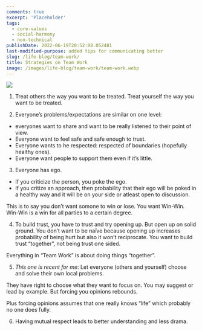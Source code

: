 ```yaml
---
comments: true
excerpt: 'Placeholder'
tags:
  - core-values
  - social-harmony
  - non-technical
publishDate: 2022-06-19T20:52:08.052481
last-modified-purpose: added tips for communicating better
slug: /life-blog/team-work/
title: Strategies on Team Work
image: /images/life-blog/team-work/team-work.webp
---
```


![](/images/life-blog/team-work/team-work.webp)

1. Treat others the way you want to be treated. Treat yourself the way you want to be treated.

2. Everyone’s problems/expectations are similar on one level:

- everyones want to share and want to be really listened to their point of view.
- Everyone want to feel safe and safe enough to trust.
- Everyone wants to he respected: respected of boundaries (hopefully healthy ones).
- Everyone want people to support them even if it’s little.

3. Everyone has ego.

- If you criticize the person, you poke the ego.
- If you critize an approach, then probability that their ego will be poked in a healthy way and it will be on your side or atleast open to discussion.

This is to say you don’t want somone to win or lose. You want Win-Win. Win-Win is a win for all parties to a certain degree.

4. To build trust, you have to trust and try opening up. But open up on solid ground. You don’t want to be naïve because opening up increases probability of being hurt but also it won’t reciprocate. You want to build trust “together”, not being trust one sided.

Everything in “Team Work” is about doing things “together”.

5. _This one is recent for me_: Let everyone (others and yourself) choose and solve their own local problems.

They have right to choose what they want to focus on. You may suggest or lead by example. But forcing you opinions rebounds.

Plus forcing opinions assumes that one really knows “life” which probably no one does fully.

6.  Having mutual respect leads to better understanding and less drama.
